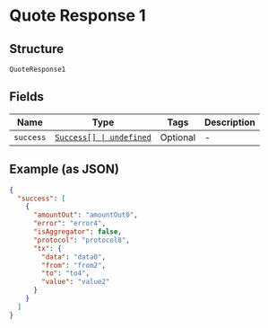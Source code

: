 
# Quote Response 1

## Structure

`QuoteResponse1`

## Fields

| Name | Type | Tags | Description |
|  --- | --- | --- | --- |
| `success` | [`Success[] \| undefined`](../../doc/models/success.md) | Optional | - |

## Example (as JSON)

```json
{
  "success": [
    {
      "amountOut": "amountOut0",
      "error": "error4",
      "isAggregator": false,
      "protocol": "protocol8",
      "tx": {
        "data": "data0",
        "from": "from2",
        "to": "to4",
        "value": "value2"
      }
    }
  ]
}
```

